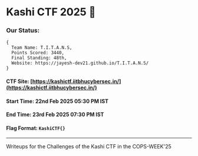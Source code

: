 # Kashi CTF 2025 🚩

### Our Status: 
```
{
  Team Name: T.I.T.A.N.S,
  Points Scored: 3440,
  Final Standing: 48th,
  Website: https://jayesh-dev21.github.io/T.I.T.A.N.S/
}
```

#### CTF Site: [https://kashictf.iitbhucybersec.in/](https://kashictf.iitbhucybersec.in/)

#### Start Time: 22nd Feb 2025 05:30 PM IST
#### End Time: 23rd Feb 2025 07:30 PM IST

#### Flag Format: `KashiCTF{}`

---

Writeups for the Challenges of the Kashi CTF in the COPS-WEEK'25
